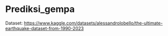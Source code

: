 # Prediksi_gempa
Dataset: https://www.kaggle.com/datasets/alessandrolobello/the-ultimate-earthquake-dataset-from-1990-2023
